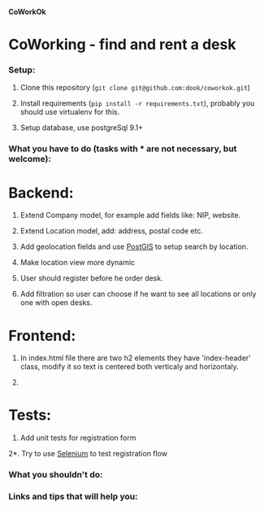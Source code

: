 **CoWorkOk**
# CoWorking - find and rent a desk


### Setup:

1. Clone this repository (`git clone git@github.com:dook/coworkok.git`)

2. Install requirements (`pip install -r requirements.txt`), probably you should use virtualenv for this.

3. Setup database, use postgreSql 9.1+


### What you have to do (tasks with * are not necessary, but welcome):

# Backend:

1. Extend Company model, for example add fields like: NIP, website.

2. Extend Location model, add: address, postal code etc.

3. Add geolocation fields and use [PostGIS](https://docs.djangoproject.com/en/1.8/ref/contrib/gis/install/postgis/) to setup search by location.

4. Make location view more dynamic

5. User should register before he order desk.

6. Add filtration so user can choose if he want to see all locations or only one with open desks.


# Frontend:

1. In index.html file there are two h2 elements they have 'index-header' class, modify it so text is centered both verticaly and horizontaly.

2.


# Tests:

1. Add unit tests for registration form

2*. Try to use [Selenium](http://www.seleniumhq.org) to test registration flow


### What you shouldn't do:


### Links and tips that will help you:

